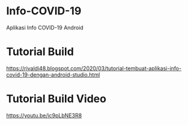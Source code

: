 # Info-COVID-19
Aplikasi Info COVID-19 Android

# Tutorial Build
https://rivaldi48.blogspot.com/2020/03/tutorial-tembuat-aplikasi-info-covid-19-dengan-android-studio.html

# Tutorial Build Video
https://youtu.be/ic9pLbNE3R8
